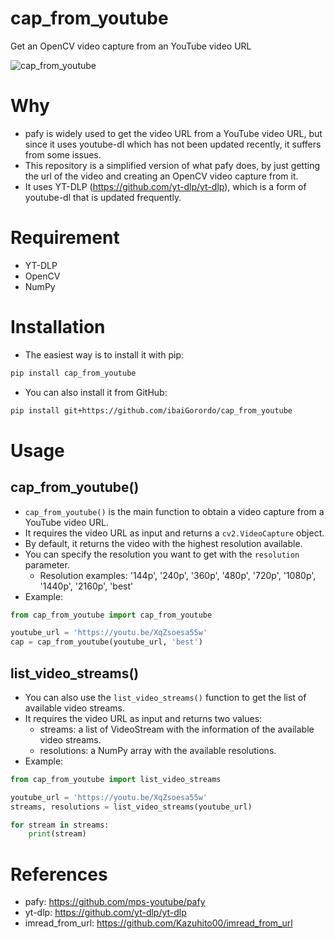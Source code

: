 # cap_from_youtube
 Get an OpenCV video capture from an YouTube video URL

![cap_from_youtube](https://github.com/ibaiGorordo/cap_from_youtube/blob/main/doc/img/cap_from_youtube_logo.png)

[//]: # (<p align="center">)

[//]: # (  <img src="https://github.com/ibaiGorordo/cap_from_youtube/blob/main/doc/img/cap_from_youtube_logo.png" />)

[//]: # (</p>)

# Why
- pafy is widely used to get the video URL from a YouTube video URL, but since it uses youtube-dl which has not been updated recently, it suffers from some issues.
- This repository is a simplified version of what pafy does, by just getting the url of the video and creating an OpenCV video capture from it.
- It uses YT-DLP (https://github.com/yt-dlp/yt-dlp), which is a form of youtube-dl that is updated frequently.

# Requirement
* YT-DLP
* OpenCV
* NumPy
 
# Installation
- The easiest way is to install it with pip:

```bash
pip install cap_from_youtube
```
- You can also install it from GitHub:

```bash
pip install git+https://github.com/ibaiGorordo/cap_from_youtube
```

# Usage

## cap_from_youtube()
- `cap_from_youtube()` is the main function to obtain a video capture from a YouTube video URL. 
- It requires the video URL as input and returns a `cv2.VideoCapture` object.
- By default, it returns the video with the highest resolution available.
- You can specify the resolution you want to get with the `resolution` parameter.
  - Resolution examples: '144p', '240p', '360p', '480p', '720p', '1080p', '1440p', '2160p', 'best'
- Example:

```python
from cap_from_youtube import cap_from_youtube

youtube_url = 'https://youtu.be/XqZsoesa55w'
cap = cap_from_youtube(youtube_url, 'best')
```

## list_video_streams()
- You can also use the `list_video_streams()` function to get the list of available video streams.
- It requires the video URL as input and returns two values: 
  - streams: a list of VideoStream with the information of the available video streams.
  - resolutions: a NumPy array with the available resolutions.
- Example:
```python
from cap_from_youtube import list_video_streams

youtube_url = 'https://youtu.be/XqZsoesa55w'
streams, resolutions = list_video_streams(youtube_url)

for stream in streams:
    print(stream)
```
 
# References
- pafy: https://github.com/mps-youtube/pafy
- yt-dlp: https://github.com/yt-dlp/yt-dlp
- imread_from_url: https://github.com/Kazuhito00/imread_from_url
